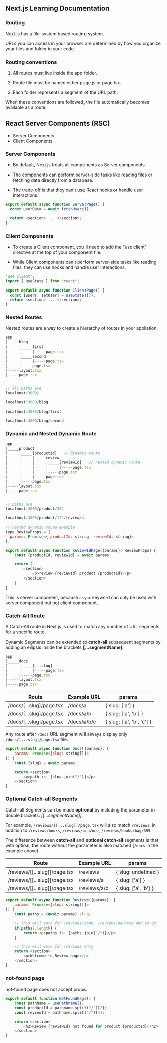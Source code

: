 ## Next.js Learning Documentation

### Routing

Next.js has a file-system based routing system.

URLs you can access in your browser are determined by how you organize your files and folder in your code.

### Routing conventions

1. All routes must live inside the app folder.

2. Route file must be named either page.js or page.tsx.

3. Each folder represents a segment of the URL path.

When these conventions are followed, the file automatically becomes available as a route.

## React Server Components (RSC)

- Server Components
- Client Components

### Server Components

- By default, Next.js treats all components as Server components.

- The components can perform server-side tasks like reading files or fetching data directly from a database.

- The trade-off is that they can't use React hooks or handle user interactions.

```js
export default async function ServerPage() {
  const userData = await fetchUsers();

  return <section> ... </section>;
}
```

### Client Components

- To create a Client component, you'll need to add the "use client" directive at the top of your component file.

- While Client components can't perform server-side tasks like reading files, they can use hooks and handle user interactions.

```js
"use client";
import { useState } from "react";

export default async function ClientPage() {
  const [users, setUser] = useState([]);
  return <section> ... </section>;
}
```

### Nested Routes

Nested routes are a way to create a hierarchy of routes in your appliation.

```js
app
|_____blog
|     |_____first
|     |     |-----page.tsx
|     |_____second
|     |     |-----page.tsx
|     |-----page.tsx
|-----layout.tsx
|-----page.tsx


// all paths are
localhost:3000/

localhost:3000/blog

localhost:3000/blog/first

localhost:3000/blog/second
```

### Dynamic and Nested Dynamic Route

```js
app
|_____product
|     |_____[productId]   // dynamic route
|     |     |_____review
|     |     |     |_____[reviewId]   // nested dynamic route
|     |     |     |     |-----page.tsx
|     |     |     |-----page.tsx
|     |     |-----page.tsx
|     |-----page.tsx
|-----layout.tsx
|-----page.tsx


// paths are
localhost:3000/product/352

localhost:3000/product/122/review/4
```

```js
// nested dynamic route example
type ReviewProps = {
  params: Promise<{ productId: string, reviewId: string}>
};

export default async function ReviewIdPage({params}: ReviewProps) {
    const {productId, reviewId} = await params;

    return (
        <section>
            <p>review {reviewId} product {productId}</p>
        </section>
    )
}
```

This is server component, because `async` keyword can only be used with server component but not client component.


### Catch-All Route
A Catch-All route in Next.js is used to match any number of URL segments for a specific route.  

Dynamic Segments can be extended to **catch-all** subsequent segments by adding an ellipsis inside the brackets **[...segmentName]**.

```js
app
|_____docs
|     |_____[...slug]
|     |     |-----page.tsx
|     |-----page.tsx
|-----layout.tsx
|-----page.tsx
```

| Route | Example URL | params |
| ----- | ----------- | ------ |
| /docs/[...slug]/page.tsx | /docs/a | { slug: ['a'] } |
| /docs/[...slug]/page.tsx | /docs/a/b | { slug: ['a', 'b'] } |
| /docs/[...slug]/page.tsx | /docs/a/b/c | { slug: ['a', 'b', 'c'] } |

Any route after `/docs` URL segment will always display only `/docs/[...slug]/page.tsx` file. 

```js
export default async function Docs({params}: {
    params: Promise<{slug: string[]}>
}) {
    const {slug} = await params;

    return <section>
        <p>path is: {slug.join("/")}</p>
    </section>
}
```

### Optional Catch-all Segments

Catch-all Segments can be made **optional** by including the parameter in double brackets: *[[...segmentName]]*. 

For example, `/reviews/[[...slug]]/page.tsx` will also match `/reviews`, in addition to `/reviews/books`, `/reviews/pen/one`, `/reviews/books/bag/355`.

The difference between **catch-all** and **optional catch-all** segments is that with optioal, the route without the parameter is also matched (`/docs` in the example above).

| Route | Example URL | params |
| ----- | ----------- | ------ |
| /reviews/[[...slug]]/page.tsx | /reviews | { slug: undefined } |
| /reviews/[[...slug]]/page.tsx | /reviews/a | { slug: ['a'] } |
| /reviews/[[...slug]]/page.tsx | /reviews/a/b | { slug: ['a', 'b'] } |


```js
export default async function Reviews({params}: {
    params: Promise<{slug: string[]}>
}) {
    const paths = (await params).slug;

    // this will work for /reviews/book, /reviews/pen/two and so on. 
    if(paths?.length) {
        return <p>paths is: {paths.join("/")}</p>
    }

    // this will work for /reviews only
    return <section>
        <p>Welcome to Review page</p>
    </section>
}
```


### not-found page 

not-found page does not accept props.

```js
export default function NotFoundPage() {
    const pathName = usePathname();
    const productId = pathname.split("/")[2];
    const reviewId = pathname.split("/")[4];

    return <section>
        <h2>Review {reviewId} not found for product {productId}</h2>
    </section>
}

```